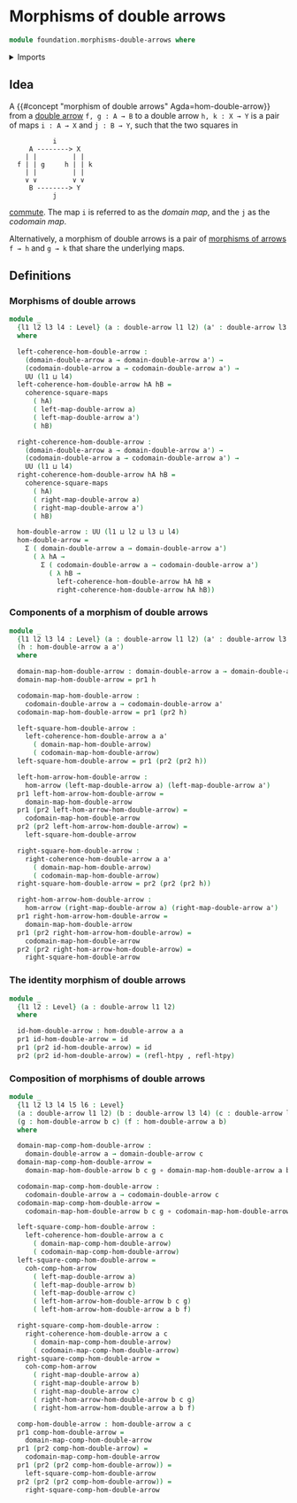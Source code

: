 # Morphisms of double arrows

```agda
module foundation.morphisms-double-arrows where
```

<details><summary>Imports</summary>

```agda
open import foundation.cartesian-product-types
open import foundation.commuting-squares-of-maps
open import foundation.dependent-pair-types
open import foundation.double-arrows
open import foundation.function-types
open import foundation.homotopies
open import foundation.morphisms-arrows
open import foundation.universe-levels
```

</details>

## Idea

A {{#concept "morphism of double arrows" Agda=hom-double-arrow}} from a
[double arrow](foundation.double-arrows.md) `f, g : A → B` to a double arrow
`h, k : X → Y` is a pair of maps `i : A → X` and `j : B → Y`, such that the two
squares in

```text
           i
     A --------> X
    | |         | |
  f | | g     h | | k
    | |         | |
    ∨ ∨         ∨ ∨
     B --------> Y
           j
```

[commute](foundation-core.commuting-squares-of-maps.md). The map `i` is referred
to as the _domain map_, and the `j` as the _codomain map_.

Alternatively, a morphism of double arrows is a pair of
[morphisms of arrows](foundation.morphisms-arrows.md) `f → h` and `g → k` that
share the underlying maps.

## Definitions

### Morphisms of double arrows

```agda
module _
  {l1 l2 l3 l4 : Level} (a : double-arrow l1 l2) (a' : double-arrow l3 l4)
  where

  left-coherence-hom-double-arrow :
    (domain-double-arrow a → domain-double-arrow a') →
    (codomain-double-arrow a → codomain-double-arrow a') →
    UU (l1 ⊔ l4)
  left-coherence-hom-double-arrow hA hB =
    coherence-square-maps
      ( hA)
      ( left-map-double-arrow a)
      ( left-map-double-arrow a')
      ( hB)

  right-coherence-hom-double-arrow :
    (domain-double-arrow a → domain-double-arrow a') →
    (codomain-double-arrow a → codomain-double-arrow a') →
    UU (l1 ⊔ l4)
  right-coherence-hom-double-arrow hA hB =
    coherence-square-maps
      ( hA)
      ( right-map-double-arrow a)
      ( right-map-double-arrow a')
      ( hB)

  hom-double-arrow : UU (l1 ⊔ l2 ⊔ l3 ⊔ l4)
  hom-double-arrow =
    Σ ( domain-double-arrow a → domain-double-arrow a')
      ( λ hA →
        Σ ( codomain-double-arrow a → codomain-double-arrow a')
          ( λ hB →
            left-coherence-hom-double-arrow hA hB ×
            right-coherence-hom-double-arrow hA hB))
```

### Components of a morphism of double arrows

```agda
module _
  {l1 l2 l3 l4 : Level} (a : double-arrow l1 l2) (a' : double-arrow l3 l4)
  (h : hom-double-arrow a a')
  where

  domain-map-hom-double-arrow : domain-double-arrow a → domain-double-arrow a'
  domain-map-hom-double-arrow = pr1 h

  codomain-map-hom-double-arrow :
    codomain-double-arrow a → codomain-double-arrow a'
  codomain-map-hom-double-arrow = pr1 (pr2 h)

  left-square-hom-double-arrow :
    left-coherence-hom-double-arrow a a'
      ( domain-map-hom-double-arrow)
      ( codomain-map-hom-double-arrow)
  left-square-hom-double-arrow = pr1 (pr2 (pr2 h))

  left-hom-arrow-hom-double-arrow :
    hom-arrow (left-map-double-arrow a) (left-map-double-arrow a')
  pr1 left-hom-arrow-hom-double-arrow =
    domain-map-hom-double-arrow
  pr1 (pr2 left-hom-arrow-hom-double-arrow) =
    codomain-map-hom-double-arrow
  pr2 (pr2 left-hom-arrow-hom-double-arrow) =
    left-square-hom-double-arrow

  right-square-hom-double-arrow :
    right-coherence-hom-double-arrow a a'
      ( domain-map-hom-double-arrow)
      ( codomain-map-hom-double-arrow)
  right-square-hom-double-arrow = pr2 (pr2 (pr2 h))

  right-hom-arrow-hom-double-arrow :
    hom-arrow (right-map-double-arrow a) (right-map-double-arrow a')
  pr1 right-hom-arrow-hom-double-arrow =
    domain-map-hom-double-arrow
  pr1 (pr2 right-hom-arrow-hom-double-arrow) =
    codomain-map-hom-double-arrow
  pr2 (pr2 right-hom-arrow-hom-double-arrow) =
    right-square-hom-double-arrow
```

### The identity morphism of double arrows

```agda
module _
  {l1 l2 : Level} (a : double-arrow l1 l2)
  where

  id-hom-double-arrow : hom-double-arrow a a
  pr1 id-hom-double-arrow = id
  pr1 (pr2 id-hom-double-arrow) = id
  pr2 (pr2 id-hom-double-arrow) = (refl-htpy , refl-htpy)
```

### Composition of morphisms of double arrows

```agda
module _
  {l1 l2 l3 l4 l5 l6 : Level}
  (a : double-arrow l1 l2) (b : double-arrow l3 l4) (c : double-arrow l5 l6)
  (g : hom-double-arrow b c) (f : hom-double-arrow a b)
  where

  domain-map-comp-hom-double-arrow :
    domain-double-arrow a → domain-double-arrow c
  domain-map-comp-hom-double-arrow =
    domain-map-hom-double-arrow b c g ∘ domain-map-hom-double-arrow a b f

  codomain-map-comp-hom-double-arrow :
    codomain-double-arrow a → codomain-double-arrow c
  codomain-map-comp-hom-double-arrow =
    codomain-map-hom-double-arrow b c g ∘ codomain-map-hom-double-arrow a b f

  left-square-comp-hom-double-arrow :
    left-coherence-hom-double-arrow a c
      ( domain-map-comp-hom-double-arrow)
      ( codomain-map-comp-hom-double-arrow)
  left-square-comp-hom-double-arrow =
    coh-comp-hom-arrow
      ( left-map-double-arrow a)
      ( left-map-double-arrow b)
      ( left-map-double-arrow c)
      ( left-hom-arrow-hom-double-arrow b c g)
      ( left-hom-arrow-hom-double-arrow a b f)

  right-square-comp-hom-double-arrow :
    right-coherence-hom-double-arrow a c
      ( domain-map-comp-hom-double-arrow)
      ( codomain-map-comp-hom-double-arrow)
  right-square-comp-hom-double-arrow =
    coh-comp-hom-arrow
      ( right-map-double-arrow a)
      ( right-map-double-arrow b)
      ( right-map-double-arrow c)
      ( right-hom-arrow-hom-double-arrow b c g)
      ( right-hom-arrow-hom-double-arrow a b f)

  comp-hom-double-arrow : hom-double-arrow a c
  pr1 comp-hom-double-arrow =
    domain-map-comp-hom-double-arrow
  pr1 (pr2 comp-hom-double-arrow) =
    codomain-map-comp-hom-double-arrow
  pr1 (pr2 (pr2 comp-hom-double-arrow)) =
    left-square-comp-hom-double-arrow
  pr2 (pr2 (pr2 comp-hom-double-arrow)) =
    right-square-comp-hom-double-arrow
```

